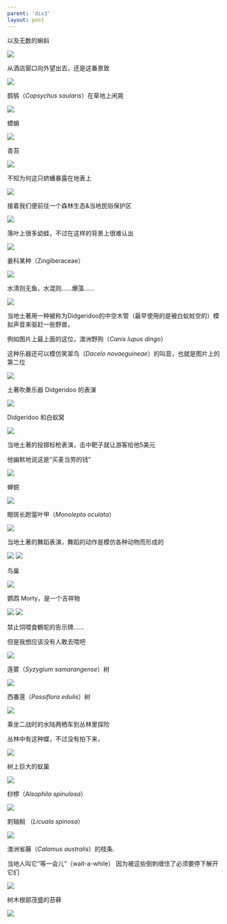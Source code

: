 ```yaml
---
parent: 'dis3'
layout: post
---
```

以及无数的蝌蚪

<img class='disc' src='https://lykoseremos.github.io/gmalb-01/dis3/243.jpg'>

从酒店窗口向外望出去，还是这番景致

<img class='disc' src='https://lykoseremos.github.io/gmalb-01/dis3/244.jpg'>

鹊鸲（<i>Copsychus saularis</i>）在草地上闲晃

<img class='disc' src='https://lykoseremos.github.io/gmalb-01/dis3/245.jpg'>

螵蛸

<img class='disc' src='https://lykoseremos.github.io/gmalb-01/dis3/246.jpg'>

青苔

<img class='disc' src='https://lykoseremos.github.io/gmalb-01/dis3/247.jpg'>

不知为何这只蛴螬暴露在地表上

<img class='disc' src='https://lykoseremos.github.io/gmalb-01/dis3/248.jpg'>

接着我们便前往一个森林生态&当地民俗保护区

<img class='disc' src='https://lykoseremos.github.io/gmalb-01/dis3/249.jpg'>

落叶上很多幼蛙，不过在这样的背景上很难认出

<img class='disc' src='https://lykoseremos.github.io/gmalb-01/dis3/250.jpg'>

姜科某种（Zingiberaceae）

<img class='disc' src='https://lykoseremos.github.io/gmalb-01/dis3/251.jpg'>

水清则无鱼，水混则……爆藻……

<img class='disc' src='https://lykoseremos.github.io/gmalb-01/dis3/252.jpg'>

当地土著用一种被称为Didgeridoo的中空木管（最早使用的是被白蚁蛀空的）模拟声音来驱赶一些野兽，


例如图片上最上面的这位，澳洲野狗（<i>Canis lupus dingo</i>）


这种乐器还可以模仿笑翠鸟（<i>Dacelo novaeguineae</i>）的叫音，也就是图片上的第二位

<img class='disc' src='https://lykoseremos.github.io/gmalb-01/dis3/253.jpg'>

土著吹奏乐器 Didgeridoo 的表演

<img class='disc' src='https://lykoseremos.github.io/gmalb-01/dis3/254.jpg'>

Didgeridoo 和白蚁窝

<img class='disc' src='https://lykoseremos.github.io/gmalb-01/dis3/255.jpg'>

当地土著的投掷标枪表演，击中靶子就让游客给他5美元


他幽默地说这是“买麦当劳的钱”

<img class='disc' src='https://lykoseremos.github.io/gmalb-01/dis3/256.jpg'>

蝉蜕

<img class='disc' src='https://lykoseremos.github.io/gmalb-01/dis3/257.jpg'>

眼斑长跗萤叶甲（<i>Monolepta oculata</i>）

<img class='disc' src='https://lykoseremos.github.io/gmalb-01/dis3/258.jpg'>

当地土著的舞蹈表演，舞蹈的动作是模仿各种动物而形成的

<img class='disc' src='https://lykoseremos.github.io/gmalb-01/dis3/259.jpg'>

<img class='disc' src='https://lykoseremos.github.io/gmalb-01/dis3/260.jpg'>

鸟巢

<img class='disc' src='https://lykoseremos.github.io/gmalb-01/dis3/261.jpg'>

鹦鹉 Morty，是一个吉祥物

<img class='disc' src='https://lykoseremos.github.io/gmalb-01/dis3/262.jpg'>

<img class='disc' src='https://lykoseremos.github.io/gmalb-01/dis3/266.jpg'>

禁止饲喂食鶴鸵的告示牌……


但是我想应该没有人敢去喂吧

<img class='disc' src='https://lykoseremos.github.io/gmalb-01/dis3/263.jpg'>



莲雾（<i>Syzygium samarangense</i>）树

<img class='disc' src='https://lykoseremos.github.io/gmalb-01/dis3/264.jpg'>

西番莲（<i>Passiflora edulis</i>）树


<img class='disc' src='https://lykoseremos.github.io/gmalb-01/dis3/265.jpg'>

乘坐二战时的水陆两栖车到丛林里探险


丛林中有这种蝶，不过没有拍下来，

<img class='disc' src='https://lykoseremos.github.io/gmalb-01/dis3/267.jpg'>

树上巨大的蚁巢

<img class='disc' src='https://lykoseremos.github.io/gmalb-01/dis3/268.jpg'>




桫椤（<i>Alsophila spinulosa</i>）

<img class='disc' src='https://lykoseremos.github.io/gmalb-01/dis3/269.jpg'>



刺轴榈 （<i>Licuala spinosa</i>）



<img class='disc' src='https://lykoseremos.github.io/gmalb-01/dis3/270.jpg'>



澳洲省藤（<i>Calamus australis</i>）的枝条.


当地人叫它“等一会儿”（wait-a-while） 因为被这些倒刺缠住了必须要停下解开它们



<img class='disc' src='https://lykoseremos.github.io/gmalb-01/dis3/271.jpg'>




树木根部茂盛的苔藓

<img class='disc' src='https://lykoseremos.github.io/gmalb-01/dis3/272.jpg'>

